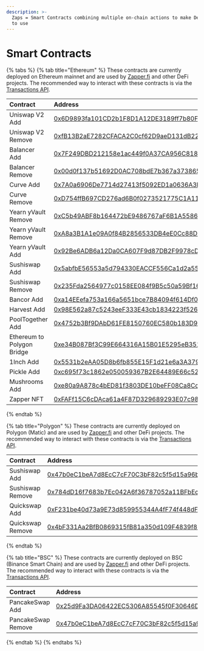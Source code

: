 ```yaml
---
description: >-
  Zaps = Smart Contracts combining multiple on-chain actions to make DeFi easy
  to use
---
```


# Smart Contracts

{% tabs %}
{% tab title="Ethereum" %}
These contracts are currently deployed on Ethereum mainnet and are used by [Zapper.fi](https://zapper.fi/) and other DeFi projects. The recommended way to interact with these contracts is via the [Transactions API](../zapper-api/api-guides/#transactions-api).

| Contract | Address | Version |
| :--- | :--- | :--- |
| Uniswap V2 Add | [0x6D9893fa101CD2b1F8D1A12DE3189ff7b80FdC10](https://etherscan.io/address/0x6d9893fa101cd2b1f8d1a12de3189ff7b80fdc10) | 5.0 |
| Uniswap V2 Remove | [0xfB13B2aE7282CFACA2C0cf62D9aeD131dB2209f7](https://etherscan.io/address/0xfb13b2ae7282cfaca2c0cf62d9aed131db2209f7) | 4.0.1 |
| Balancer Add | [0x7F249DBD212158e1ac449f0A37CA956C8186ac80](https://etherscan.io/address/0x7F249DBD212158e1ac449f0A37CA956C8186ac80) | 3.0 |
| Balancer Remove | [0x00d0f137b51692D0AC708bdE7b367a373865cFfe](https://etherscan.io/address/0x00d0f137b51692D0AC708bdE7b367a373865cFfe) | 2.2 |
| Curve Add | [0x7A0a6906De7714d27413f5092ED1a0636A3FBc9A](https://etherscan.io/address/0x7a0a6906de7714d27413f5092ed1a0636a3fbc9a) | 4.0 |
| Curve Remove | [0xD754ffB697CD276ad6B0f0273521775C1A11b175](https://etherscan.io/address/0xd754ffb697cd276ad6b0f0273521775c1a11b175) | 4.1 |
| Yearn yVault Remove | [0xC5b49ABF8b164472bE9486767aF6B1A5586B5609](https://etherscan.io/address/0xc5b49abf8b164472be9486767af6b1a5586b5609) | 2.0 |
| Yearn yVault Remove | [0xA8a3B1A1e09A0f84B2856533DB4eE0Cc88DD4E11](https://etherscan.io/address/0xa8a3b1a1e09a0f84b2856533db4ee0cc88dd4e11) | 3.0 |
| Yearn yVault Add | [0x92Be6ADB6a12Da0CA607F9d87DB2F9978cD6ec3E](https://etherscan.io/address/0x92be6adb6a12da0ca607f9d87db2f9978cd6ec3e) | 4.0 |
| Sushiswap Add | [0x5abfbE56553a5d794330EACCF556Ca1d2a55647C](https://etherscan.io/address/0x5abfbe56553a5d794330eaccf556ca1d2a55647c) | 4.0 |
| Sushiswap Remove | [0x235Fda2564977c0158EE084f9B5c50a59Bf1656f](https://etherscan.io/address/0x235Fda2564977c0158EE084f9B5c50a59Bf1656f) | 3.0 |
| Bancor Add | [0xa14EEefa753a166a5651bce7B84094f614Df0D05](https://etherscan.io/address/0xa14EEefa753a166a5651bce7B84094f614Df0D05) | 2.1 |
| Harvest Add | [0x98E562a87c5243eeF333E43cb1834223f526c434](https://etherscan.io/address/0x98e562a87c5243eef333e43cb1834223f526c434) | 3.0 |
| PoolTogether Add | [0x4752b3Bf9DAbD61FE8150760EC580b183D9fdA57](https://etherscan.io/address/0x4752b3bf9dabd61fe8150760ec580b183d9fda57) | 2.0 |
| Ethereum to Polygon Bridge | [0xe34B087Bf3C99E664316A15B01E5295eB3512760](https://etherscan.io/address/0xe34b087bf3c99e664316a15b01e5295eb3512760) | 1.1 |
| 1Inch Add | [0x5531b2eAA05D8b6fb855E15F1d21e6a3A3794B4d](https://etherscan.io/address/0x5531b2eAA05D8b6fb855E15F1d21e6a3A3794B4d#code) | 1.0 |
| Pickle Add | [0xc695f73c1862e050059367B2E64489E66c525983](https://etherscan.io/address/0xc695f73c1862e050059367b2e64489e66c525983) | 1.0 |
| Mushrooms Add | [0xe80a9A878c4bED81f3803DE10beFF08Ca8Cd8c61](https://etherscan.io/address/0xe80a9a878c4bed81f3803de10beff08ca8cd8c61) | 2.0 |
| Zapper NFT | [0xFAFf15C6cDAca61a4F87D329689293E07c98f578](https://etherscan.io/address/0xfaff15c6cdaca61a4f87d329689293e07c98f578) | 1.0.5 |
{% endtab %}

{% tab title="Polygon" %}
These contracts are currently deployed on Polygon \(Matic\) and are used by [Zapper.fi](https://zapper.fi/) and other DeFi projects. The recommended way to interact with these contracts is via the [Transactions API](../zapper-api/api-guides/#transactions-api).

| Contract | Address | Version |
| :--- | :--- | :--- |
| Sushiswap Add | [0x47b0eC1beA7d8EcC7cF70C3bF82c5f5d15a96b6D](https://explorer-mainnet.maticvigil.com/address/0x47b0eC1beA7d8EcC7cF70C3bF82c5f5d15a96b6D/transactions) | 3.0 |
| Sushiswap Remove | [0x784dD16f7683b7Ec042A6f36787052a11BFbEc68](https://explorer-mainnet.maticvigil.com/address/0x784dD16f7683b7Ec042A6f36787052a11BFbEc68/transactions) | 2.0 |
| Quickswap Add | [0xF231be40d73a9E73d859955344A4fF74f448dF34](https://explorer-mainnet.maticvigil.com/address/0xF231be40d73a9E73d859955344A4fF74f448dF34/transactions) | 2.0 |
| Quickswap Remove | [0x4bF331Aa2BfB0869315fB81a350d109F4839f81b](https://explorer-mainnet.maticvigil.com/address/0x4bF331Aa2BfB0869315fB81a350d109F4839f81b/transactions) | 1.0 |
{% endtab %}

{% tab title="BSC" %}
These contracts are currently deployed on BSC \(Binance Smart Chain\) and are used by [Zapper.fi](https://zapper.fi/) and other DeFi projects. The recommended way to interact with these contracts is via the [Transactions API](../zapper-api/api-guides/#transactions-api).

| Contract | Address | Version |
| :--- | :--- | :--- |
| PancakeSwap Add | [0x25d9Fa3DA06422EC5306A85545f0F30646D30eCd](https://bscscan.com/address/0x25d9fa3da06422ec5306a85545f0f30646d30ecd) | 3.1 |
| PancakeSwap Remove | [0x47b0eC1beA7d8EcC7cF70C3bF82c5f5d15a96b6D](https://bscscan.com/address/0x47b0ec1bea7d8ecc7cf70c3bf82c5f5d15a96b6d) | 2.1 |
{% endtab %}
{% endtabs %}

